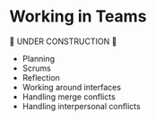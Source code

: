 Working in Teams
===============

:construction: UNDER CONSTRUCTION :construction:

* Planning
* Scrums 
* Reflection
* Working around interfaces
* Handling merge conflicts
* Handling interpersonal conflicts



